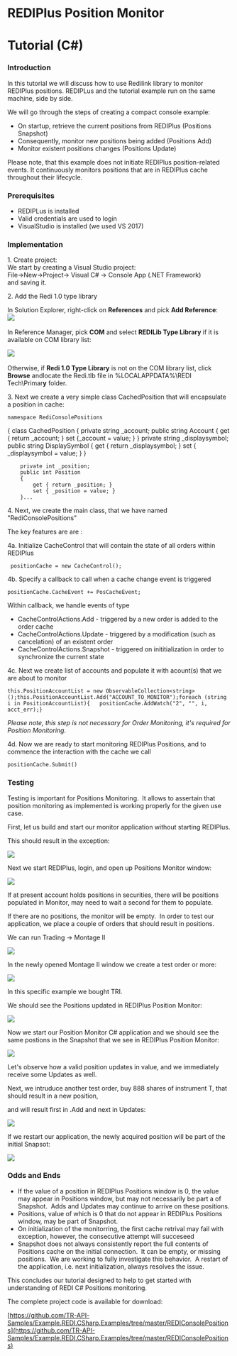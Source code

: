 # REDIPlus Position Monitor
# Tutorial (C#)

### Introduction

In this tutorial we will discuss how to use Redilink library to monitor REDIPlus positions. REDIPLus and the tutorial example run on the same machine, side by side.

We will go through the steps of creating a compact console example:

*   On startup, retrieve the current positions from REDIPlus (Positions Snapshot)
*   Consequently, monitor new positions being added (Positions Add)
*   Monitor existent positions changes (Positions Update)

Please note, that this example does not initiate REDIPlus position-related events. It continuously monitors positions that are in REDIPlus cache throughout their lifecycle.

### Prerequisites

*   REDIPLus is installed
*   Valid credentials are used to login
*   VisualStudio is installed (we used VS 2017)

### Implementation

1\. Create project:  
We start by creating a Visual Studio project:  
File->New->Project-> Visual C# -> Console App (.NET Framework)  
and saving it.

2\. Add the Redi 1.0 type library

In Solution Explorer, right-click on **References** and pick **Add Reference**:  
![](https://github.com/TR-API-Samples/Example.REDI.CSharp.Examples/blob/master/REDIConsolePositions/AddReference.gif) 

In Reference Manager, pick **COM** and select **REDILib Type Library** if it is available on COM library list:

![](https://github.com/TR-API-Samples/Example.REDI.CSharp.Examples/blob/master/REDIConsolePositions/PickRediTlb.gif) 

Otherwise, if **Redi 1.0 Type Library** is not on the COM library list, click **Browse** andlocate the Redi.tlb file in %LOCALAPPDATA%\REDI Tech\Primar**y** folder.

3\. Next we create a very simple class CachedPosition that will encapsulate a position in cache:

    namespace RediConsolePositions
{
    class CachedPosition
    {
        private string _account;
        public string Account
        {
            get { return _account; }
            set {_account = value; }
        }
        private string _displaysymbol;
        public string DisplaySymbol
        {
            get { return _displaysymbol; }
            set { _displaysymbol = value; }
        }

        private int _position;
        public int Position
        {
            get { return _position; }
            set { _position = value; }
        }...

4\. Next, we create the main class, that we have named "RediConsolePositions"

The key features are are :  

4a. Initialize CacheControl that will contain the state of all orders within REDIPlus

     positionCache = new CacheControl();

4b. Specify a callback to call when a cache change event is triggered

    positionCache.CacheEvent += PosCacheEvent;

Within callback, we handle events of type

*   CacheControlActions.Add - triggered by a new order is added to the order cache
*   CacheControlActions.Update - triggered by a modification (such as cancelation) of an existent order
*   CacheControlActions.Snapshot - triggered on inititialization in order to synchronize the current state

4c. Next we create list of accounts and populate it with acount(s) that we are about to monitor

    this.PositionAccountList = new ObservableCollection<string>();this.PositionAccountList.Add("ACCOUNT_TO_MONITOR");foreach (string i in PositionAccountList){   positionCache.AddWatch("2", "", i, acct_err);}

_Please note, this step is not necessary for Order Monitoring, it's required for Position Monitoring._

4d. Now we are ready to start monitoring REDIPlus Positions, and to commence the interaction with the cache we call

    positionCache.Submit()

### Testing

Testing is important for Positions Monitoring.  It allows to assertain that position monitoring as implemented is working properly for the given use case.

First, let us build and start our monitor application without starting REDIPlus.

This should result in the exception:

![](https://github.com/TR-API-Samples/Example.REDI.CSharp.Examples/blob/master/REDIConsolePositions/IsREDIRunningPositions.gif)

Next we start REDIPlus, login, and open up Positions Monitor window:

![](https://github.com/TR-API-Samples/Example.REDI.CSharp.Examples/blob/master/REDIConsolePositions/REDIOpenPositionMonitor.gif)

If at present account holds positions in securities, there will be positions populated in Monitor, may need to wait a second for them to populate.

If there are no positions, the monitor will be empty.  In order to test our application, we place a couple of orders that should result in positions.

We can run Trading -> Montage II

![](https://github.com/TR-API-Samples/Example.REDI.CSharp.Examples/blob/master/REDIConsolePositions/REDIMontage2.gif)

In the newly opened Montage II window we create a test order or more:

![](https://github.com/TR-API-Samples/Example.REDI.CSharp.Examples/blob/master/REDIConsolePositions/REDIBuyTRI.gif)

In this specific example we bought TRI.

We should see the Positions updated in REDIPlus Position Monitor:

![](https://github.com/TR-API-Samples/Example.REDI.CSharp.Examples/blob/master/REDIConsolePositions/REDIPlusPositions1.gif)

Now we start our Position Monitor C# application and we should see the same postions in the Snapshot that we see in REDIPlus Position Monitor:

![](https://github.com/TR-API-Samples/Example.REDI.CSharp.Examples/blob/master/REDIConsolePositions/REDIPositionsSnapshot.gif)

Let's observe how a valid position updates in value, and we immediately receive some Updates as well.

Next, we intruduce another test order, buy 888 shares of instrument T, that should result in a new position,

and will result first in .Add and next in Updates:

![](https://github.com/TR-API-Samples/Example.REDI.CSharp.Examples/blob/master/REDIConsolePositions/REDIPositionBuyT.gif)

If we restart our application, the newly acquired position will be part of the initial Snapsot:

![](https://github.com/TR-API-Samples/Example.REDI.CSharp.Examples/blob/master/REDIConsolePositions/REDIPositionsSnapshotUpdated.gif)

### Odds and Ends

*   If the value of a position in REDIPlus Positions window is 0, the value may appear in Positions window, but may not necessarily be part a of Snapshot.  Adds and Updates may continue to arrive on these positions.
*   Positions, value of which is 0 that do not appear in REDIPlus Positions window, may be part of Snapshot.
*   On initialization of the monitorring, the first cache retrival may fail with exception, however, the consecutive attempt will succeseed
*   Snapshot does not always consistently report the full contents of Positions cache on the initial connection.  It can be empty, or missing positions.  We are working to fully investigate this behavior.  A restart of the application, i.e. next initialization, always resolves the issue.

This concludes our tutorial designed to help to get started with understanding of REDI C# Positions monitoring.

The complete project code is available for download:

[https://github.com/TR-API-Samples/Example.REDI.CSharp.Examples/tree/master/REDIConsolePositions](https://github.com/TR-API-Samples/Example.REDI.CSharp.Examples/tree/master/REDIConsolePositions)
